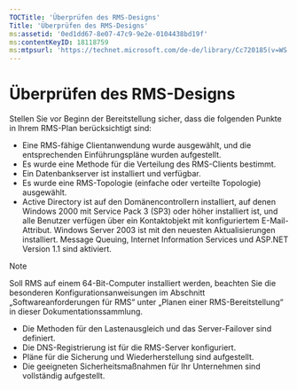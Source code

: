 ```yaml
---
TOCTitle: 'Überprüfen des RMS-Designs'
Title: 'Überprüfen des RMS-Designs'
ms:assetid: '0ed1dd67-8e07-47c9-9e2e-0104438bd19f'
ms:contentKeyID: 18118759
ms:mtpsurl: 'https://technet.microsoft.com/de-de/library/Cc720185(v=WS.10)'
---
```


Überprüfen des RMS-Designs
==========================

Stellen Sie vor Beginn der Bereitstellung sicher, dass die folgenden Punkte in Ihrem RMS-Plan berücksichtigt sind:

-   Eine RMS-fähige Clientanwendung wurde ausgewählt, und die entsprechenden Einführungspläne wurden aufgestellt.
-   Es wurde eine Methode für die Verteilung des RMS-Clients bestimmt.
-   Ein Datenbankserver ist installiert und verfügbar.
-   Es wurde eine RMS-Topologie (einfache oder verteilte Topologie) ausgewählt.
-   Active Directory ist auf den Domänencontrollern installiert, auf denen Windows 2000 mit Service Pack 3 (SP3) oder höher installiert ist, und alle Benutzer verfügen über ein Kontaktobjekt mit konfiguriertem E-Mail-Attribut. Windows Server 2003 ist mit den neuesten Aktualisierungen installiert. Message Queuing, Internet Information Services und ASP.NET Version 1.1 sind aktiviert.

> [!NOTE]
> Soll RMS auf einem 64-Bit-Computer installiert werden, beachten Sie die besonderen Konfigurationsanweisungen im Abschnitt „Softwareanforderungen für RMS“ unter „Planen einer RMS-Bereitstellung“ in dieser Dokumentationssammlung. 

-   Die Methoden für den Lastenausgleich und das Server-Failover sind definiert.
-   Die DNS-Registrierung ist für die RMS-Server konfiguriert.
-   Pläne für die Sicherung und Wiederherstellung sind aufgestellt.
-   Die geeigneten Sicherheitsmaßnahmen für Ihr Unternehmen sind vollständig aufgestellt.